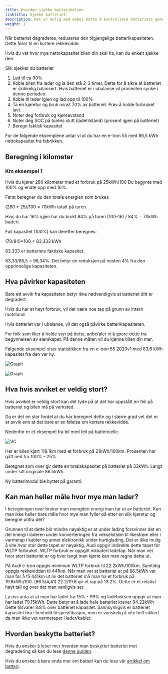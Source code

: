```yaml
---
title: Hvordan sjekke batterihelsen
linktitle: Sjekke batteriet.
description: Det er mulig med enkel matte å kontrollere batteriets generelle helse. Denne guiden forklarer hvordan. 
weight: 1
---
```


Når batteriet degraderes, reduseres den tilgjengelige batterikapasiteten. Dette fører til en kortere rekkevidde.

Hvis du vet hvor mye nettokapasitet bilen din skal ha, kan du enkelt sjekke den.

Slik sjekker du batteriet

1. Lad til ca 90%
2. Koble bilen fra lader og la den stå 2-3 timer. Dette for å sikre at batteriet er skikkelig balansert. Hvis batteriet er i ubalanse vil prosenten synke i denne perioden.
3. Koble til lader igjen og lad opp til 100%
4. Ta en kjøretur og bruk minst 70% av batteriet. Prøv å holde forbruket lavt.
5. Noter deg forbruk og kjøreavstand
6. Noter deg SOC på turens slutt (ladetilstand) (prosent igjen på batteriet)
7. Beregn faktisk kapasitet

For de følgende eksemplene antar vi at du har en e-tron 55 med 86,5 kWh nettokapasitet fra fabrikken.

## Beregning i kilometer

### Km eksempel 1

Hvis du kjører 280 kilometer med et forbruk på 25kWh/100
Du begynte med 100% og endte opp med 16%.

Først beregner du den totale energien som brukes

(280 * 25)/100 = 70kWh totalt på turen.

Hvis du har 16% igjen har du brukt 84% på turen (100-16)
/
84% = 70kWh batteri.

Full kapasitet (100%) kan deretter beregnes:

(70/84)*100 = 83,333 kWh

 83.333 er batteriets faktiske kapasitet.

83,33/86,5 = 96,34%. Det betyr en reduksjon på nesten 4% fra den opprinnelige kapasiteten.

## Hva påvirker kapasiteten

Bare ett avvik fra kapasiteten betyr ikke nødvendigvis at batteriet ditt er degradert.

Hvis du har et høyt forbruk, vil det være noe tap på grunn av intern motstand.

Hvis batteriet var i ubalanse, vil det også påvirke batterikapasiteten.

For folk som liker å holde styr på dette, anbefaler vi å spore dette fra begynnelsen av eierskapet. På denne måten vil du kjenne bilen din mer.

Følgende eksempel viser statistikken fra en e-tron 55 2020v1 med 83,6 kWh kapasitet fra den var ny.

![Graph](https://media.electrichasgoneaudi.net/multimedia/guides/checkingbatteryhealth/graph1.jpg "Loggføring av tilgjengelig batteri sammenlignet med brukt energi Oslo-Trysil over tid.")

![Graph](https://media.electrichasgoneaudi.net/multimedia/guides/checkingbatteryhealth/graph2.jpg "Loggføring av tilgjengelig batteri sammenlignet med forbruk  kWh/100 km")

## Hva hvis avviket er veldig stort?

Hvis avviket er veldig stort kan det tyde på at det har oppstått en feil på batteriet og bilen må på verksted.

Da er det en stor fordel at du har beregnet dette og i større grad vet det er et avvik enn at det bare er en følelse om kortere rekkevidde.

Nedenfor er et eksempel fra bil med feil på battericelle.

![VC](https://media.electrichasgoneaudi.net/multimedia/guides/checkingbatteryhealth/vc1.jpg "Data fra bil med feil")

Her er bilen kjørt 118.1km med et forbruk på 21kWh/100km. Prosenten har gått ned fra 100% - 25%.

Beregnet som over gir dette en totalakapasitet på batteriet på 33kWh. Langt under sitt originale 86.5kWh.

Ny batterimodul ble byttet på garanti.

## Kan man heller måle hvor mye man lader?

I beregningen over bruker man mengden energi man tar ut av batteriet. Kan man ikke heller bare måle hvor mye man fyller på etter en slik kjøretur og beregne utifra det?

Grunnen til at dette blir mindre nøyaktig er at under lading forsvinner det en del energi i laderen under konverteringen fra vekselstrøm til likestrøm eller i varmetap i kabler og annet elektronikk under hurtiglading. Det er ikke mulig å vite hvor
stor dette tapet er nøyaktig.  Audi oppgir indirekte dette tapet for WLTP forbruket. WLTP forbruk er oppgitt inkludert ladetap. Når man vet hvor stort batteriet er og hvor langt man kjørte kan man regne dette ut.

På Audi e-tron oppgis minimum WLTP forbruk til 22.2kWh/100km. Samtidig oppgis rekkevidden til 441km. Når man vet at batteriet er på 86.5kWh vet man for å få 441km ut av det batteriet må man ha et forbruk på 19.6kWh/100. (86.5/4,41)
22.2/19.6 gir et tap på 13.2%. Dette er et relativt høyt tall og over det man vanligvis ser.

La oss anta at at man har ladet fra 15% - 99% og ladeboksen oppgir at man har ladet 79.15kWh. Dette betyr at å lade hele batteriet krever 94.22kWh Dette tilsvarer 8.8% over batteriet kapasitet. Sannsynligvis er batteriet kapasitet bra i henhold til spesifikasjon,
men er vanskelig å vite helt sikkert da man ikke vet varmetapet i lader/kabler.

## Hvordan beskytte batteriet?

Hvis du ønsker å leser mer hvordan man beskytter batteriet mot degradering så kan du lese [denne guiden](/nb/guides/protectingbattery/).

Hvis du ønsker å lære enda mer om batteri kan du lese vår [artikkel om batteri](../../technology/battery/).
